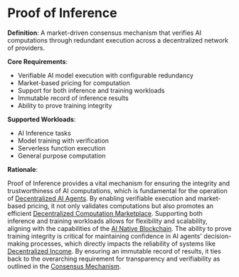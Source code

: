 # Proof of Inference

**Definition**: A market-driven consensus mechanism that verifies AI computations through redundant execution across a decentralized network of providers.

**Core Requirements**:
- Verifiable AI model execution with configurable redundancy
- Market-based pricing for computation
- Support for both inference and training workloads
- Immutable record of inference results
- Ability to prove training integrity

**Supported Workloads**:
- AI Inference tasks
- Model training with verification
- Serverless function execution
- General purpose computation

**Rationale**:

Proof of Inference provides a vital mechanism for ensuring the integrity and trustworthiness of AI computations, which is fundamental for the operation of [Decentralized AI Agents](decentralized-AI-Agent.md). By enabling verifiable execution and market-based pricing, it not only validates computations but also promotes an efficient [Decentralized Computation Marketplace](decentralized-computation-marketplace.md). Supporting both inference and training workloads allows for flexibility and scalability, aligning with the capabilities of the [AI Native Blockchain](ai-native-blockchain.md). The ability to prove training integrity is critical for maintaining confidence in AI agents' decision-making processes, which directly impacts the reliability of systems like [Decentralized Income](decentralized-income.md). By ensuring an immutable record of results, it ties back to the overarching requirement for transparency and verifiability as outlined in the [Consensus Mechanism](consensus-mechanism.md).
  